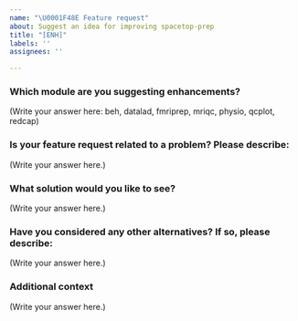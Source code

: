 ```yaml
---
name: "\U0001F48E Feature request"
about: Suggest an idea for improving spacetop-prep
title: "[ENH]"
labels: ''
assignees: ''

---
```


### Which module are you suggesting enhancements?
<!--
beh, datalad, fmriprep, mriqc, physio, qcplot, redcap
-->
(Write your answer here: beh, datalad, fmriprep, mriqc, physio, qcplot, redcap)

### Is your feature request related to a problem? Please describe:
<!--
A clear and concise description of what the problem is. Ex. I'm always frustrated when [...]
-->
(Write your answer here.)

### What solution would you like to see?
<!--
A clear and concise description of what you want to happen.
-->
(Write your answer here.)

### Have you considered any other alternatives? If so, please describe:
<!--
Have you considered any alternative solutions or features? If so, what were they?
-->
(Write your answer here.)

### Additional context
<!--
Add any other context or screenshots about the feature request here.
-->
(Write your answer here.)
